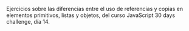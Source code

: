 Ejercicios sobre las diferencias entre el uso de referencias y copias en elementos primitivos, listas y objetos, del curso JavaScript 30 days challenge, día 14.
